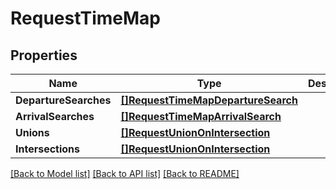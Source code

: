 # RequestTimeMap

## Properties

Name | Type | Description | Notes
------------ | ------------- | ------------- | -------------
**DepartureSearches** | [**[]RequestTimeMapDepartureSearch**](RequestTimeMapDepartureSearch.md) |  | [optional] 
**ArrivalSearches** | [**[]RequestTimeMapArrivalSearch**](RequestTimeMapArrivalSearch.md) |  | [optional] 
**Unions** | [**[]RequestUnionOnIntersection**](RequestUnionOnIntersection.md) |  | [optional] 
**Intersections** | [**[]RequestUnionOnIntersection**](RequestUnionOnIntersection.md) |  | [optional] 

[[Back to Model list]](../README.md#documentation-for-models) [[Back to API list]](../README.md#documentation-for-api-endpoints) [[Back to README]](../README.md)


